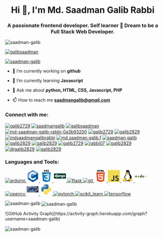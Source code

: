 <h1 align="center">Hi 👋, I'm Md. Saadman Galib Rabbi</h1>
<h3 align="center">A passionate frontend developer. Self learner 🌟 Dream to be a Full Stack Web Developer.</h3>

<p align="left"> <img src="https://komarev.com/ghpvc/?username=saadman-galib&label=Profile%20views&color=0e75b6&style=flat" alt="saadman-galib" /> </p>

<p align="left"> <a href="https://twitter.com/galibsaadman" target="blank"><img src="https://img.shields.io/twitter/follow/galibsaadman?logo=twitter&style=for-the-badge" alt="galibsaadman" /></a> </p>

<p align="left"> <a href="https://github.com/ryo-ma/github-profile-trophy"><img src="https://github-profile-trophy.vercel.app/?username=saadman-galib" alt="saadman-galib" /></a> </p>

- 🔭 I’m currently working on **github**

- 🌱 I’m currently learning **Javascript**

- 💬 Ask me about **python, HTML, CSS, Javascript, PHP**

- 📫 How to reach me **saadmangalib@gmail.com**

<!-- ### Blogs posts -->
<!-- BLOG-POST-LIST:START -->
<!-- BLOG-POST-LIST:END -->

<h3 align="left">Connect with me:</h3>
<p align="left">
<a href="https://codepen.io/galib2729" target="blank"><img align="center" src="https://cdn.jsdelivr.net/npm/simple-icons@3.0.1/icons/codepen.svg" alt="galib2729" height="30" width="40" /></a>
<a href="https://dev.to/saadmangalib" target="blank"><img align="center" src="https://cdn.jsdelivr.net/npm/simple-icons@3.0.1/icons/dev-dot-to.svg" alt="saadmangalib" height="30" width="40" /></a>
<a href="https://twitter.com/galibsaadman" target="blank"><img align="center" src="https://cdn.jsdelivr.net/npm/simple-icons@3.0.1/icons/twitter.svg" alt="galibsaadman" height="30" width="40" /></a>
<a href="https://linkedin.com/in/md-saadman-galib-rabbi-0a3b93200" target="blank"><img align="center" src="https://cdn.jsdelivr.net/npm/simple-icons@3.0.1/icons/linkedin.svg" alt="md-saadman-galib-rabbi-0a3b93200" height="30" width="40" /></a>
<a href="https://stackoverflow.com/users/galib2729" target="blank"><img align="center" src="https://cdn.jsdelivr.net/npm/simple-icons@3.0.1/icons/stackoverflow.svg" alt="galib2729" height="30" width="40" /></a>
<a href="https://codesandbox.com/galib2829" target="blank"><img align="center" src="https://cdn.jsdelivr.net/npm/simple-icons@3.0.1/icons/codesandbox.svg" alt="galib2829" height="30" width="40" /></a>
<a href="https://kaggle.com/mdsaadmangalibrabbi" target="blank"><img align="center" src="https://cdn.jsdelivr.net/npm/simple-icons@3.0.1/icons/kaggle.svg" alt="mdsaadmangalibrabbi" height="30" width="40" /></a>
<a href="https://fb.com/md.saadman.galib.1" target="blank"><img align="center" src="https://cdn.jsdelivr.net/npm/simple-icons@3.0.1/icons/facebook.svg" alt="md.saadman.galib.1" height="30" width="40" /></a>
<a href="https://instagram.com/saadman.galib" target="blank"><img align="center" src="https://cdn.jsdelivr.net/npm/simple-icons@3.0.1/icons/instagram.svg" alt="saadman.galib" height="30" width="40" /></a>
<a href="https://dribbble.com/galib2829" target="blank"><img align="center" src="https://cdn.jsdelivr.net/npm/simple-icons@3.0.1/icons/dribbble.svg" alt="galib2829" height="30" width="40" /></a>
<a href="https://www.codechef.com/users/galib2829" target="blank"><img align="center" src="https://cdn.jsdelivr.net/npm/simple-icons@3.1.0/icons/codechef.svg" alt="galib2829" height="30" width="40" /></a>
<a href="https://www.hackerrank.com/galib2729" target="blank"><img align="center" src="https://cdn.jsdelivr.net/npm/simple-icons@3.0.1/icons/hackerrank.svg" alt="galib2729" height="30" width="40" /></a>
<a href="https://codeforces.com/profile/rabbi07" target="blank"><img align="center" src="https://cdn.jsdelivr.net/npm/simple-icons@3.0.1/icons/codeforces.svg" alt="rabbi07" height="30" width="40" /></a>
<a href="https://www.leetcode.com/galib2829" target="blank"><img align="center" src="https://cdn.jsdelivr.net/npm/simple-icons@3.0.1/icons/leetcode.svg" alt="galib2829" height="30" width="40" /></a>
<a href="https://www.hackerearth.com/@galib2829" target="blank"><img align="center" src="https://cdn.jsdelivr.net/npm/simple-icons@3.0.1/icons/hackerearth.svg" alt="@galib2829" height="30" width="40" /></a>
<a href="https://auth.geeksforgeeks.org/user/galib2829" target="blank"><img align="center" src="https://cdn.jsdelivr.net/npm/simple-icons@3.0.1/icons/geeksforgeeks.svg" alt="galib2829" height="30" width="40" /></a>
</p>

<h3 align="left">Languages and Tools:</h3>
<p align="left"> <a href="https://www.arduino.cc/" target="_blank"> <img src="https://cdn.worldvectorlogo.com/logos/arduino-1.svg" alt="arduino" width="40" height="40"/> </a> <a href="https://www.cprogramming.com/" target="_blank"> <img src="https://raw.githubusercontent.com/devicons/devicon/master/icons/c/c-original.svg" alt="c" width="40" height="40"/> </a> <a href="https://www.w3schools.com/css/" target="_blank"> <img src="https://raw.githubusercontent.com/devicons/devicon/master/icons/css3/css3-original-wordmark.svg" alt="css3" width="40" height="40"/> </a> <a href="https://www.djangoproject.com/" target="_blank"> <img src="https://raw.githubusercontent.com/devicons/devicon/master/icons/django/django-original.svg" alt="django" width="40" height="40"/> </a> <a href="https://flask.palletsprojects.com/" target="_blank"> <img src="https://www.vectorlogo.zone/logos/pocoo_flask/pocoo_flask-icon.svg" alt="flask" width="40" height="40"/> </a> <a href="https://git-scm.com/" target="_blank"> <img src="https://www.vectorlogo.zone/logos/git-scm/git-scm-icon.svg" alt="git" width="40" height="40"/> </a> <a href="https://www.w3.org/html/" target="_blank"> <img src="https://raw.githubusercontent.com/devicons/devicon/master/icons/html5/html5-original-wordmark.svg" alt="html5" width="40" height="40"/> </a> <a href="https://developer.mozilla.org/en-US/docs/Web/JavaScript" target="_blank"> <img src="https://raw.githubusercontent.com/devicons/devicon/master/icons/javascript/javascript-original.svg" alt="javascript" width="40" height="40"/> </a> <a href="https://www.linux.org/" target="_blank"> <img src="https://raw.githubusercontent.com/devicons/devicon/master/icons/linux/linux-original.svg" alt="linux" width="40" height="40"/> </a> <a href="https://nodejs.org" target="_blank"> <img src="https://raw.githubusercontent.com/devicons/devicon/master/icons/nodejs/nodejs-original-wordmark.svg" alt="nodejs" width="40" height="40"/> </a> <a href="https://opencv.org/" target="_blank"> <img src="https://www.vectorlogo.zone/logos/opencv/opencv-icon.svg" alt="opencv" width="40" height="40"/> </a> <a href="https://www.php.net" target="_blank"> <img src="https://raw.githubusercontent.com/devicons/devicon/master/icons/php/php-original.svg" alt="php" width="40" height="40"/> </a> <a href="https://www.python.org" target="_blank"> <img src="https://raw.githubusercontent.com/devicons/devicon/master/icons/python/python-original.svg" alt="python" width="40" height="40"/> </a> <a href="https://pytorch.org/" target="_blank"> <img src="https://www.vectorlogo.zone/logos/pytorch/pytorch-icon.svg" alt="pytorch" width="40" height="40"/> </a> <a href="https://scikit-learn.org/" target="_blank"> <img src="https://upload.wikimedia.org/wikipedia/commons/0/05/Scikit_learn_logo_small.svg" alt="scikit_learn" width="40" height="40"/> </a> <a href="https://www.tensorflow.org" target="_blank"> <img src="https://www.vectorlogo.zone/logos/tensorflow/tensorflow-icon.svg" alt="tensorflow" width="40" height="40"/> </a> </p>

<p><img align="left" src="https://github-readme-stats.vercel.app/api/top-langs?username=saadman-galib&show_icons=true&locale=en&layout=compact" alt="saadman-galib" /></p>

<p>&nbsp;<img align="center" src="https://github-readme-stats.vercel.app/api?username=saadman-galib&show_icons=true&locale=en" alt="saadman-galib" /></p>
![GitHub Activity Graph](https://activity-graph.herokuapp.com/graph?username=saadman-galib)  

<p><img align="center" src="https://github-readme-streak-stats.herokuapp.com/?user=saadman-galib&" alt="saadman-galib" /></p>

